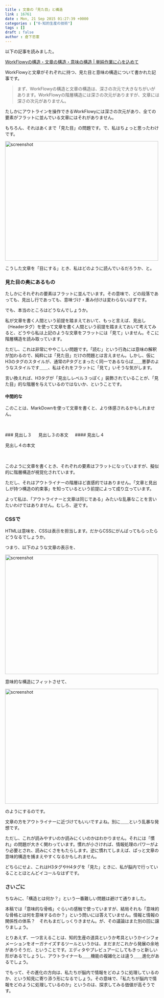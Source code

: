 ```yaml
---
title : 文章の「見た目」と構造
link : 16761
date : Mon, 21 Sep 2015 01:27:39 +0000
categories : ["0-知的生産の技術"]
tags : []
draft : false
author : 倉下忠憲
---
```


以下の記事を読みました。

<a href="http://www.tjsg-kokoro.com/2015/09/21/kouzouhikaku/">WorkFlowyの構造・文章の構造・意味の構造 | 単純作業に心を込めて </a>

WorkFlowyと文章がそれぞれに持つ、見た目と意味の構造について書かれた記事です。

<blockquote>まず、WorkFlowyの構造と文章の構造は、深さの次元で大きなちがいがあります。WorkFlowyの階層構造には深さの次元がありますが、文章には深さの次元がありません。</blockquote>

たしかにアウトラインを操作できるWorkFlowyには深さの次元があり、全ての要素がフラットに並んでいる文章にはそれがありません。

もちろん、それはあくまで「見た目」の問題です。で、私はちょっと思ったわけです。

<a href="https://rashita.net/blog/?attachment_id=16762" rel="attachment wp-att-16762"><img src="https://rashita.net/blog/wp-content/uploads/2015/09/screenshot24-500x391.png" alt="screenshot" width="500" height="391" class="alignnone size-medium wp-image-16762" /></a>

こうした文章を「目にする」とき、私はどのように読んでいるだろうか、と。

<H3>見た目の奥にあるもの</H3>

たしかにそれぞれの要素はフラットに並んでいます。その意味で、どの段落であっても、見出し行であっても、意味づけ・重み付けは変わらないはずです。

でも、本当のところはどうなんでしょうか。

私が文章を書く人間という前提を踏まえておいて、もっと言えば、見出し（Headerタグ）を使って文章を書く人間という前提を踏まえておいて考えてみると、どうやら私は上記のような文章をフラットには「見て」いません。そこに階層構造を読み取っています。

ただし、これは非常にややこしい問題です。「読む」という行為には意味の解釈が加わるので、純粋には「見た目」だけの問題とは言えません。しかし、仮にH3のタグのスタイルが、通常のPタグとまったく同一であるならば＿＿悪夢のようなスタイルです＿＿、私はそれをフラットに「見て」いそうな気がします。

言い換えれば、H3タグが「見出しレベル３っぽく」装飾されていることが、「見た目」的な階層を与えているのではないか、ということです。


<H4>中間的な</H4>

このことは、MarkDownを使って文章を書くと、より体感されるかもしれません。
<p>　<br /></p>
### 見出し３
　
見出し３の本文
　
#### 見出し４

見出し４の本文

<p>　<br /></p>

このように文章を書くとき、それぞれの要素はフラットになっていますが、擬似的に階層構造が視覚化されています。

ただし、それはアウトライナーの階層ほど直感的ではありません。「文章と見出しが持つ構造の約束事」を知っているという前提によって成り立っています。

よって私は、「アウトライナーと文章は同じである」みたいな乱暴なことを言いたいわけではありません。むしろ、逆です。

<H3>CSSで</H3>

HTMLは意味を、CSSは表示を担当します。だからCSSにがんばってもらったらどうなるでしょうか。

つまり、以下のような文章の表示を、


<a href="https://rashita.net/blog/?attachment_id=16762" rel="attachment wp-att-16762"><img src="https://rashita.net/blog/wp-content/uploads/2015/09/screenshot24-500x391.png" alt="screenshot" width="500" height="391" class="alignnone size-medium wp-image-16762" /></a>

意味的な構造にフィットさせて、


<a href="https://rashita.net/blog/?attachment_id=16763" rel="attachment wp-att-16763"><img src="https://rashita.net/blog/wp-content/uploads/2015/09/screenshot25-500x376.png" alt="screenshot" width="500" height="376" class="alignnone size-medium wp-image-16763" /></a>

のようにするのです。

文章の方をアウトライナーに近づけてもいいですよね。別に＿＿という乱暴な発想です。

ただし、これが読みやすいのか読みにくいのかはわかりません。それには「慣れ」の問題が大きく関わっています。慣れが小さければ、情報処理のパワーがより必要とされ、読みにくさをもたらします。逆に慣れてしまえば、ぱっと文章の意味的構造を捕まえやすくなるかもしれません。

どちらにせよ、これはH3タグやH4タグを「見た」ときに、私が脳内で行っていることとほとんどイコールなはずです。

<H3>さいごに</H3>

ちなみに、「構造とは何か？」という一番難しい問題は避けて通りました。

本稿では「意味的な骨格」ぐらいの感触で使っていますが、結局それも「意味的な骨格とは何を意味するのか？」という問いには答えていません。情報と情報の関係性の体系？　それもまだしっくりきません。が、その議論はまた別の回に譲りましょう。

とりあえず、一つ言えることは、知的生産の道具というか考具というかインフォメーションをオーガナイズするツールというかは、まだまだこれから発展の余地がありそうだ、ということです。エディタやプレビュアーにしてもきっと新しい形があるでしょうし、アウトライナーも＿＿機能の複雑化とは違う＿＿進化があるでしょう。

でもって、その進化の方向は、私たちが脳内で情報をどのように処理しているのか、という知見に寄り添う形になるでしょう。その意味で、「私たちが脳内で情報をどのように処理しているのか」というのは、探求してみる価値が高そうです。


